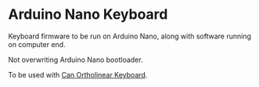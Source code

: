 # Arduino Nano Keyboard

Keyboard firmware to be run on Arduino Nano, along with software
running on computer end.

Not overwriting Arduino Nano bootloader. 

To be used with [Can Ortholinear
Keyboard](https://github.com/canaknesil/can-ortholinear-keyboard). 
